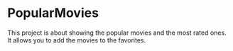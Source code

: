 # PopularMovies
This project is about showing the popular movies and the most rated ones. It allows you to add the movies to the favorites. 
